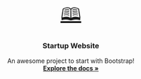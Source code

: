<div align="center" dir="auto">
  <a href="https://github.com/anouar4070/Tindog-project/tree/master" style="font-size:40px;">
   🕮
  </a>
  <div class="markdown-heading" dir="auto"><h3 align="center" tabindex="-1" class="heading-element" dir="auto">Startup Website</h3></div>
  <p align="center" dir="auto">
    An awesome project to start with Bootstrap!
    <br>
     <a href="https://github.com/anouar4070/Tindog-project/tree/master"><strong>Explore the docs »</strong></a>
     </p>
</div>



